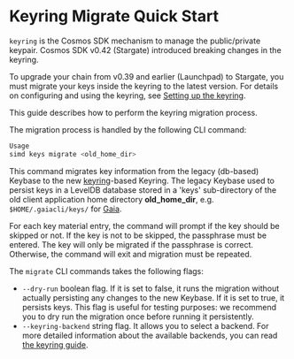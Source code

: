 <!--
order: 4
-->
# Keyring Migrate Quick Start

`keyring` is the Cosmos SDK mechanism to manage the public/private keypair. Cosmos SDK v0.42 (Stargate) introduced breaking changes in the keyring. 

To upgrade your chain from v0.39 and earlier (Launchpad) to Stargate, you must migrate your keys inside the keyring to the latest version. For details on configuring and using the keyring, see [Setting up the keyring](../run-node/keyring.md).

This guide describes how to perform the keyring migration process.

The migration process is handled by the following CLI command:

```bash
Usage
simd keys migrate <old_home_dir>
```

This command migrates key information from the legacy (db-based) Keybase to the new [keyring](https://github.com/99designs/keyring)-based Keyring. The legacy Keybase used to persist keys in a LevelDB database stored in a 'keys' sub-directory of the old client application home directory **old_home_dir**, e.g. `$HOME/.gaiacli/keys/` for [Gaia](https://github.com/cosmos/gaia).

For each key material entry, the command will prompt if the key should be skipped or not. If the key is not to be skipped, the passphrase must be entered. The key will only be migrated if the passphrase is correct. Otherwise, the command will exit and migration must be repeated.

The `migrate` CLI commands takes the following flags:
- `--dry-run` boolean flag. If it is set to false, it runs the migration without actually persisting any changes to the new Keybase. If it is set to true, it persists keys. This flag is useful for testing purposes: we recommend you to dry run the migration once before running it persistently.
- `--keyring-backend` string flag. It allows you to select a backend. For more detailed information about the available backends, you can read [the keyring guide](../run-node/keyring.md).
